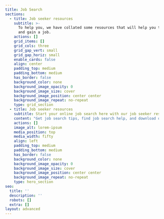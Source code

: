 ```yaml
---
title: Job Search
sections:
  - title: Job seeker resources
    subtitle: >-
      To help you, we have collated some resources that will help you to find
      and gain a job.
    actions: []
    grid_items: []
    grid_cols: three
    grid_gap_vert: small
    grid_gap_horiz: small
    enable_cards: false
    align: center
    padding_top: medium
    padding_bottom: medium
    has_border: false
    background_color: none
    background_image_opacity: 0
    background_image_size: cover
    background_image_position: center center
    background_image_repeat: no-repeat
    type: grid_section
  - title: Job seeker resources
    subtitle: Start your online job search here with our job seeker resources.
    content: "Get job search tips, find job search help, and download our fact sheets.\_ You’ll also find useful links, videos and other tools you can use to assist with your job search.\n\n## Templates\n\n**Resume templates**\n\n*   [Student resume (Word, 58 KB)This link will open in a new window](https://myfuture.edu.au/docs/default-source/job-search-resources/resume-sample-student.doc?sfvrsn=8838c3d8\\_2)\_/\_\_[Student resume (PDF, 209 KB)](https://myfuture.edu.au/docs/default-source/job-search-resources/resume-sample-studentb5c6a405a8fe67e6b7acff0000376a3b.pdf?sfvrsn=e238c3d8\\_2)\n\n*   [Apprentice resume (Word, 29 KB)](https://myfuture.edu.au/docs/default-source/job-search-resources/resume_sample_apprentice.docx?sfvrsn=ed38c3d8\\_2)\_/\_\_[Apprentice resume (PDF, 209 KB)](https://myfuture.edu.au/docs/default-source/job-search-resources/resume-sample-apprentice.pdf?sfvrsn=f938c3d8\\_2)\n\n*   [University graduate resume (Word, 52 KB)](https://myfuture.edu.au/docs/default-source/job-search-resources/resume-sample-graduate.doc?sfvrsn=f638c3d8\\_2)\_/\_\_[University graduate resume (PDF, 211 KB)](https://myfuture.edu.au/docs/default-source/job-search-resources/resume-sample-graduateb7c6a405a8fe67e6b7acff0000376a3b.pdf?sfvrsn=e038c3d8\\_2)\n\n**Cover letter templates**\n\n*   [Student cover letter (Word, 15 KB)](https://myfuture.edu.au/docs/default-source/job-search-resources/cover-letter-student-sample.docx?sfvrsn=8b38c3d8\\_2)\_/\_\_[Student cover letter (PDF, 72 KB)](https://myfuture.edu.au/docs/default-source/job-search-resources/cover-letter-student-samplea5c6a405a8fe67e6b7acff0000376a3b.pdf?sfvrsn=f238c3d8\\_2)\n\n*   [Apprentice cover letter (Word, 16 KB)](https://myfuture.edu.au/docs/default-source/job-search-resources/cover-letter-apprentice-sample.docx?sfvrsn=8e38c3d8\\_2)\_/\_\_[Apprentice cover letter (PDF, 84 KB)](https://myfuture.edu.au/docs/default-source/job-search-resources/cover-letter-apprentice-sampleb3c6a405a8fe67e6b7acff0000376a3b.pdf?sfvrsn=e438c3d8\\_2)\n\n*   [University graduate cover letter (Word, 18 KB)](https://myfuture.edu.au/docs/default-source/job-search-resources/cover-letter-graduate-sample.docx?sfvrsn=e738c3d8\\_2)\_/\_[University graduate cover letter (PDF, 147 KB)](https://myfuture.edu.au/docs/default-source/job-search-resources/cover-letter-graduate-samplea3c6a405a8fe67e6b7acff0000376a3b.pdf?sfvrsn=f438c3d8\\_2)\n\n## Job search articles\n\nIf you need to brush up your job search skills, click on the links below for tips that can help you make the most of your time.\n\n*   [Make a great interview first impression](https://apm.net.au/individuals/job-seekers/job-search-resources/make-great-job-interview-first-impression)\n\n*   [Dressing for success](https://apm.net.au/individuals/job-seekers/job-search-resources/dressing-for-success)\n\n*   [Why you should research skills in demand areas](https://apm.net.au/individuals/job-seekers/job-search-resources/research-skills-demand-areas)\n\n*   [Starting a new job](https://apm.net.au/individuals/job-seekers/job-search-resources/starting-new-job)\n\n*   [Writing a resume and cover letter](https://apm.net.au/individuals/job-seekers/job-search-resources/writing-resume-cover-letter)\n\n*   [Job interview tips](https://apm.net.au/individuals/job-seekers/job-search-resources/job-interview-tips)\n\n*   [How to find a job](https://apm.net.au/individuals/job-seekers/job-search-resources/how-to-find-a-job)\n\n*   [Interview techniques](https://apm.net.au/individuals/job-seekers/job-search-resources/interview-techniques)\n\n## Useful links\n\nHere are some websites you can visit that can help you find work in your local area.\n\n*   [Adzuna](https://www.adzuna.com.au/)\n\n*   [CareerOne](https://www.careerone.com.au/)\n\n*   [Indeed](https://au.indeed.com/)\n\n*   [jobsearch.gov.au](https://jobsearch.gov.au/)\n\n*   [Seek](https://www.seek.com.au/)\n"
    actions: []
    image_alt: lorem-ipsum
    media_position: top
    media_width: fifty
    align: left
    padding_top: medium
    padding_bottom: medium
    has_border: false
    background_color: none
    background_image_opacity: 0
    background_image_size: cover
    background_image_position: center center
    background_image_repeat: no-repeat
    type: hero_section
seo:
  title: ''
  description: ''
  robots: []
  extra: []
layout: advanced
---
```

